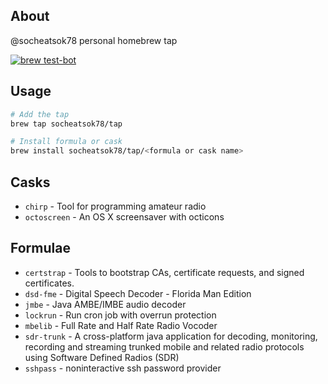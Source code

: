 ## About

@socheatsok78 personal homebrew tap

[![brew test-bot](https://github.com/socheatsok78/homebrew-tap/actions/workflows/tests.yml/badge.svg)](https://github.com/socheatsok78/homebrew-tap/actions/workflows/tests.yml)

## Usage

```sh
# Add the tap
brew tap socheatsok78/tap

# Install formula or cask
brew install socheatsok78/tap/<formula or cask name>
```

## Casks
- `chirp` - Tool for programming amateur radio
- `octoscreen` - An OS X screensaver with octicons

## Formulae

- `certstrap` - Tools to bootstrap CAs, certificate requests, and signed certificates.
- `dsd-fme` - Digital Speech Decoder - Florida Man Edition
- `jmbe` - Java AMBE/IMBE audio decoder
- `lockrun` - Run cron job with overrun protection
- `mbelib` - Full Rate and Half Rate Radio Vocoder
- `sdr-trunk` - A cross-platform java application for decoding, monitoring, recording and streaming trunked mobile and related radio protocols using Software Defined Radios (SDR)
- `sshpass` - noninteractive ssh password provider
